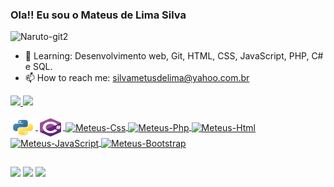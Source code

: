 ### Ola!! Eu sou o Mateus de Lima Silva

![Naruto-git2](https://user-images.githubusercontent.com/89278014/195966401-c8d3c09b-91c3-46b5-ae9e-8bcc35f9d9aa.gif)


- 🌱 Learning: Desenvolvimento web, Git, HTML, CSS, JavaScript, PHP, C# e SQL.
- 📫 How to reach me: silvametusdelima@yahoo.com.br
<div>
  <a href="https://github.com/MateusdeLima">
  <img height="180em" src="https://github-readme-stats.vercel.app/api?username=MateusdeLima&show_icons=true&theme=dracula&include_all_commits=true&count_private=true"/>
  <img height="180em" src="https://github-readme-stats.vercel.app/api/top-langs/?username=MateusdeLima&layout=compact&langs_count=7&theme=dracula"/
</div>
<div style="display: inline_block"><br>
  <img align="center" alt="Rafa-Python" height="30" width="40" src="https://raw.githubusercontent.com/devicons/devicon/master/icons/python/python-original.svg">
  <img align="center" alt="Rafa-Csharp" height="30" width="40" src="https://raw.githubusercontent.com/devicons/devicon/master/icons/csharp/csharp-original.svg">
  <img align="center" alt="Meteus-Css" heitght="30" width="40" src="https://cdn.jsdelivr.net/gh/devicons/devicon/icons/css3/css3-original-wordmark.svg" />
  <img align="center" alt="Meteus-Php" heitght="30" width="40" src="https://cdn.jsdelivr.net/gh/devicons/devicon/icons/php/php-plain.svg" />         
  <img align="center" alt="Meteus-Html" heitght="30" width="40" src="https://cdn.jsdelivr.net/gh/devicons/devicon/icons/html5/html5-original-wordmark.svg" />
  <img align="center" alt="Meteus-JavaScript" heitght="30" width="40" src="https://cdn.jsdelivr.net/gh/devicons/devicon/icons/javascript/javascript-original.svg" />
  <img align="center" alt="Meteus-Bootstrap" heitght="30" width="40" src="https://cdn.jsdelivr.net/gh/devicons/devicon/icons/bootstrap/bootstrap-original.svg" />
               
          
          
         
</div>
  
  ##
  
  <div>
  <a href="https://instagram.com/mat_9921?utm_medium=copy_link" target="_blank"><img src="https://img.shields.io/badge/-Instagram-%23E4405F?style=for-the-badge&logo=instagram&logoColor=white" target="_blank"></a>
  <a href = "mailto:silvamateudelima99@gamil.com"><img src="https://img.shields.io/badge/-Gmail-%23333?style=for-the-badge&logo=gmail&logoColor=white" target="_blank"></a>
  <a href="https://www.linkedin.com/in/mateus-de-lima-silva-4b577a211" target="_blank"><img src="https://img.shields.io/badge/-LinkedIn-%230077B5?style=for-the-badge&logo=linkedin&logoColor=white" target="_blank"></a>
  <div>

  
  
      
